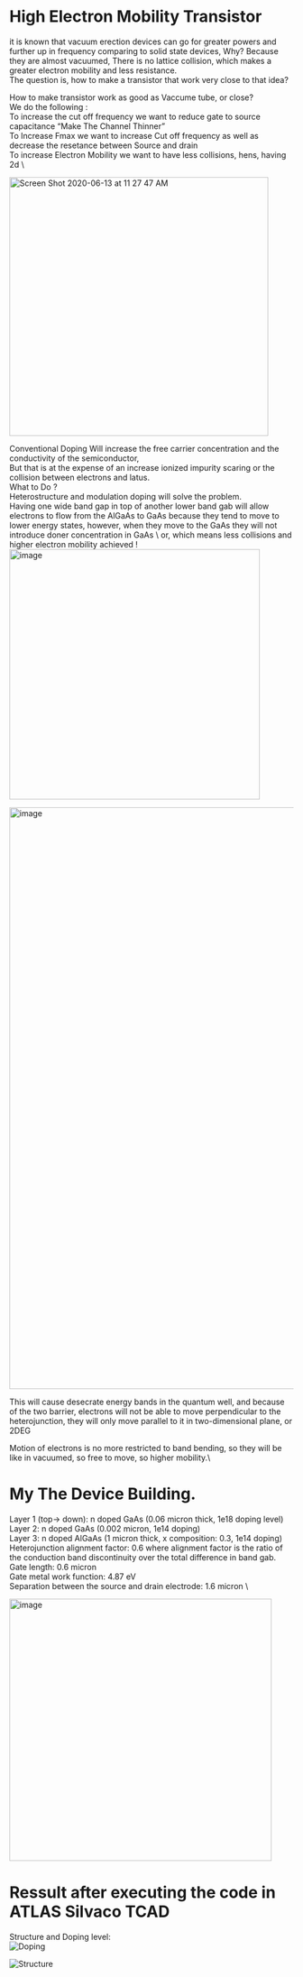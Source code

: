 # High Electron Mobility Transistor
it is known that vacuum erection devices can go for greater powers and further up in frequency comparing to solid state devices, Why? Because they are almost vacuumed, There is no lattice collision, which makes a greater electron mobility and less resistance.\
 The question is, how to make a transistor that work very close to that idea?
 
 
How to make transistor work as good as Vaccume tube, or close? \
We do the following : \
To increase the cut off frequency we want to reduce gate to source capacitance “Make The Channel Thinner” \
To Increase Fmax we want to increase Cut off frequency as well as decrease the resetance between Source and drain \
To increase Electron Mobility we want to have less collisions, hens, having 2d  \

<img width="459" alt="Screen Shot 2020-06-13 at 11 27 47 AM" src="https://user-images.githubusercontent.com/66625688/84572581-eea1b300-ad68-11ea-8bbf-75f0c588996e.png">

Conventional Doping Will increase the free carrier concentration and the conductivity of the semiconductor,\
But that is at the expense of an increase ionized impurity scaring or the collision between electrons and latus.\
What to Do ? \
Heterostructure and modulation doping will solve the problem.\
Having one wide band gap in top of another lower band gab will allow electrons to flow from the AlGaAs to GaAs because they tend to move to lower energy states, however, when they move to the GaAs they will not introduce doner concentration in GaAs \ or, which means less collisions and higher electron mobility achieved ! \
<img width="444" alt="image" src="https://user-images.githubusercontent.com/66625688/84572598-0d07ae80-ad69-11ea-873b-084da2964365.png">


<img width="1032" alt="image" src="https://user-images.githubusercontent.com/66625688/84572613-44765b00-ad69-11ea-9cdb-9d175c0d9b08.png"> 

This will cause desecrate energy bands in the quantum well, and because of the two barrier, electrons will not be able to move perpendicular to the heterojunction, they will only move parallel to it in two-dimensional plane, or 2DEG

Motion of electrons is no more restricted to band bending, so they will be like in vacuumed, so free to move, so higher mobility.\

# My The Device Building.
Layer 1 (top-> down): n doped GaAs (0.06 micron thick, 1e18 doping level) \
Layer 2: n doped GaAs (0.002 micron, 1e14 doping) \
Layer 3: n doped AlGaAs (1 micron thick, x composition: 0.3, 1e14 doping) \
Heterojunction alignment factor: 0.6 where alignment factor is the ratio of the conduction band discontinuity over the total difference in band gab. \
Gate length: 0.6 micron \
Gate metal work function: 4.87 eV \
Separation between the source and drain electrode:  1.6 micron  \

<img width="465" alt="image" src="https://user-images.githubusercontent.com/66625688/84572649-899a8d00-ad69-11ea-9a2b-faecc891c332.png">


# Ressult after executing the code in ATLAS Silvaco TCAD

Structure and Doping level: \
![Doping](https://user-images.githubusercontent.com/66625688/84572686-bea6df80-ad69-11ea-9bb9-f7f3add97abd.png)

![Structure](https://user-images.githubusercontent.com/66625688/84572687-c1093980-ad69-11ea-84f4-c358a83b6391.png)









